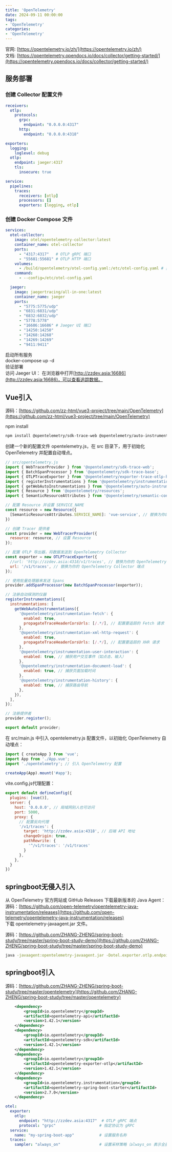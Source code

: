 ```yaml
---
title: 'OpenTelemetry'
date: 2024-09-11 00:00:00
tags:
- 'OpenTelemetry'
categories:
- 'OpenTelemetry'
---
```

官网: [https://opentelemetry.io/zh/](https://opentelemetry.io/zh/)  
文档: [https://opentelemetry.opendocs.io/docs/collector/getting-started/](https://opentelemetry.opendocs.io/docs/collector/getting-started/)  

## 服务部署

### 创建 Collector 配置文件

```yaml
receivers:
  otlp:
    protocols:
      grpc:
        endpoint: "0.0.0.0:4317"
      http:
        endpoint: "0.0.0.0:4318"

exporters:
  logging:
    loglevel: debug
  otlp:
    endpoint: jaeger:4317
    tls:
      insecure: true

service:
  pipelines:
    traces:
      receivers: [otlp]
      processors: []
      exporters: [logging, otlp]

```

### 创建 Docker Compose 文件

```yaml
services:
  otel-collector:
    image: otel/opentelemetry-collector:latest
    container_name: otel-collector
    ports:
      - "4317:4317"   # OTLP gRPC 端口
      - "55681:55681" # OTLP HTTP 端口
    volumes:
      - /build/opentelemetry/otel-config.yaml:/etc/otel-config.yaml # 挂载配置文件
    command:
      - --config=/etc/otel-config.yaml

  jaeger:
    image: jaegertracing/all-in-one:latest
    container_name: jaeger
    ports:
      - "5775:5775/udp"
      - "6831:6831/udp"
      - "6832:6832/udp"
      - "5778:5778"
      - "16686:16686" # Jaeger UI 端口
      - "14250:14250"
      - "14268:14268"
      - "14269:14269"
      - "9411:9411"

```

启动所有服务  
docker-compose up -d  
验证部署  
访问 Jaeger UI： 在浏览器中打开[http://zzdev.asia:16686](http://zzdev.asia:16686)，可以查看追踪数据。

## Vue引入

源码：[https://github.com/zz-html/vue3-project/tree/main/OpenTelemetry](https://github.com/zz-html/vue3-project/tree/main/OpenTelemetry)  

npm install

```bash
npm install @opentelemetry/sdk-trace-web @opentelemetry/auto-instrumentations-web @opentelemetry/exporter-trace-otlp-http

```

创建一个新的配置文件 opentelemetry.js，在 src 目录下，用于初始化 OpenTelemetry 并配置自动埋点。

```javascript
// src/opentelemetry.js
import { WebTracerProvider } from '@opentelemetry/sdk-trace-web';
import { BatchSpanProcessor } from '@opentelemetry/sdk-trace-base';
import { OTLPTraceExporter } from '@opentelemetry/exporter-trace-otlp-http';
import { registerInstrumentations } from '@opentelemetry/instrumentation';
import { getWebAutoInstrumentations } from '@opentelemetry/auto-instrumentations-web';
import { Resource } from '@opentelemetry/resources';
import { SemanticResourceAttributes } from '@opentelemetry/semantic-conventions';

// 配置 Resource 并设置 SERVICE_NAME
const resource = new Resource({
  [SemanticResourceAttributes.SERVICE_NAME]: 'vue-service', // 替换为你的服务名称
})

// 创建 Tracer 提供者
const provider = new WebTracerProvider({
  resource: resource, // 设置 Resource
});

// 配置 OTLP 导出器，将数据发送到 OpenTelemetry Collector
const exporter = new OTLPTraceExporter({
  //url: 'http://zzdev.asia:4318/v1/traces', // 替换为你的 OpenTelemetry Collector 端点
  url: '/v1/traces', // 替换为你的 OpenTelemetry Collector 端点
});

// 使用批量处理器来发送 Spans
provider.addSpanProcessor(new BatchSpanProcessor(exporter));

// 注册自动探测的仪器
registerInstrumentations({
  instrumentations: [
    getWebAutoInstrumentations({
      '@opentelemetry/instrumentation-fetch': {
        enabled: true,
        propagateTraceHeaderCorsUrls: [/.*/], // 配置要追踪的 Fetch 请求
      },
      '@opentelemetry/instrumentation-xml-http-request': {
        enabled: true,
        propagateTraceHeaderCorsUrls: [/.*/], // 配置要追踪的 XHR 请求
      },
      '@opentelemetry/instrumentation-user-interaction': {
        enabled: true, // 捕获用户交互事件（如点击、输入）
      },
      '@opentelemetry/instrumentation-document-load': {
        enabled: true, // 捕获页面加载时间
      },
      '@opentelemetry/instrumentation-history': {
        enabled: true, // 捕获路由导航
      },
    }),
  ],
});

// 注册提供者
provider.register();

export default provider;

```

在 src/main.js 中引入 opentelemetry.js 配置文件，以初始化 OpenTelemetry 自动埋点：

```javascript
import { createApp } from 'vue';
import App from './App.vue';
import './opentelemetry'; // 引入 OpenTelemetry 配置

createApp(App).mount('#app');
```

vite.config.js代理配置：

```javascript
export default defineConfig({
  plugins: [vue()],
  server: {
    host: '0.0.0.0', // 局域网别人也可访问
    port: 5000,    
    proxy: {
      // 配置反向代理
      '/v1/traces': {
        target: 'http://zzdev.asia:4318', // 后端 API 地址
        changeOrigin: true,
        pathRewrite: {
          '^/v1/traces': '/v1/traces'
        }
      },
    },  
  }
})
```

## springboot无侵入引入

从 OpenTelemetry 官方网站或 GitHub Releases 下载最新版本的 Java Agent：  
源码：[https://github.com/open-telemetry/opentelemetry-java-instrumentation/releases](https://github.com/open-telemetry/opentelemetry-java-instrumentation/releases)  
下载 opentelemetry-javaagent.jar 文件。  

源码：[https://github.com/ZHANG-ZHENG/spring-boot-study/tree/master/spring-boot-study-demo](https://github.com/ZHANG-ZHENG/spring-boot-study/tree/master/spring-boot-study-demo)  

```bash
java -javaagent:opentelemetry-javaagent.jar -Dotel.exporter.otlp.endpoint=http://zzdev.asia:4317 -Dotel.exporter.otlp.protocol=grpc -Dotel.service.name=springboot-demo-service -jar demo-1.0.0.jar
```

## springboot引入

源码：[https://github.com/ZHANG-ZHENG/spring-boot-study/tree/master/opentelemetry](https://github.com/ZHANG-ZHENG/spring-boot-study/tree/master/opentelemetry)  

```xml
    <dependency>
        <groupId>io.opentelemetry</groupId>
        <artifactId>opentelemetry-api</artifactId>
        <version>1.42.1</version>
    </dependency>
    <dependency>
        <groupId>io.opentelemetry</groupId>
        <artifactId>opentelemetry-sdk</artifactId>
        <version>1.42.1</version>
    </dependency>
    <dependency>
        <groupId>io.opentelemetry</groupId>
        <artifactId>opentelemetry-exporter-otlp</artifactId>
        <version>1.42.1</version>
    </dependency>
    <dependency>
        <groupId>io.opentelemetry.instrumentation</groupId>
        <artifactId>opentelemetry-spring-boot-starter</artifactId>
        <version>2.7.0</version>
    </dependency>

```

```yaml
otel:
  exporter:
    otlp:
      endpoint: "http://zzdev.asia:4317"  # OTLP gRPC 端点
      protocol: "grpc"                   # 指定协议为 gRPC
  service:
    name: "my-spring-boot-app"           # 设置服务名称
  traces:
    sampler: "always_on"                 # 设置采样策略（always_on 表示全量采样）

```
